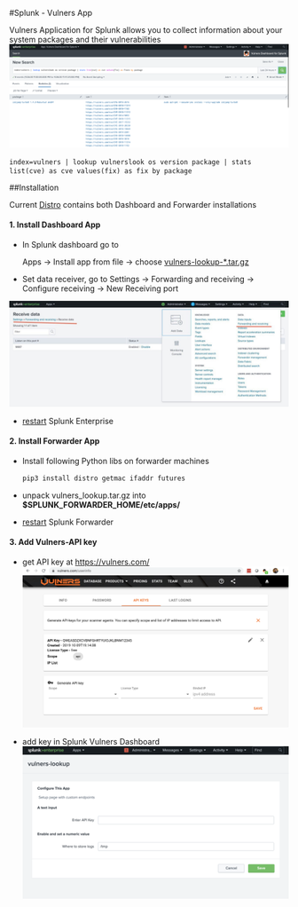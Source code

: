 #Splunk - Vulners App

Vulners Application for Splunk allows you to collect information about your system packages and their vulnerabilities
![](./docs/dashboard.png)

```
index=vulners | lookup vulnerslook os version package | stats list(cve) as cve values(fix) as fix by package 
```

##Installation

Current [Distro](./apps/vulners_src/result/vulners-lookup-0.0.1.tar.gz) contains both Dashboard and Forwarder installations

#### 1. Install Dashboard App

 - In Splunk dashboard go to 
    
    Apps -> Install app from file -> choose [vulners-lookup-*.tar.gz](./apps/vulners_src/result/vulners-lookup-0.0.1.tar.gz)

 - Set data receiver, go to 
    Settings -> Forwarding and receiving -> Configure receiving -> New Receiving port

![](./docs/receiver.jpeg)

- [restart](https://docs.splunk.com/Documentation/Splunk/8.0.3/Admin/StartSplunk) Splunk Enterprise


#### 2. Install Forwarder App


 - Install following Python libs on forwarder machines 
    ```bash 
    pip3 install distro getmac ifaddr futures
    ```

 - unpack vulners_lookup.tar.gz into **$SPLUNK_FORWARDER_HOME/etc/apps/**

 - [restart](https://docs.splunk.com/Documentation/Forwarder/8.0.3/Forwarder/Starttheuniversalforwarder) Splunk Forwarder

#### 3. Add Vulners-API key

 - get API key at https://vulners.com/
  ![](./docs/vulners.png)
  
 - add key in Splunk Vulners Dashboard 
 ![](./docs/api.png)
 